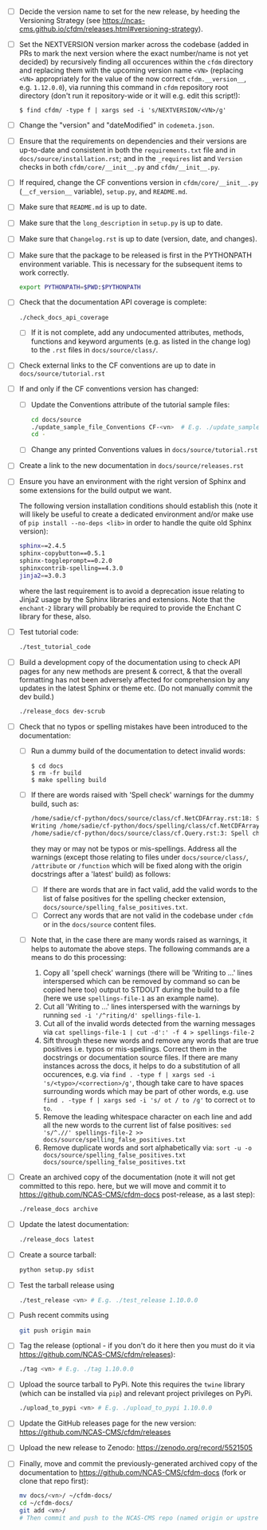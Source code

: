 - [ ] Decide the version name to set for the new release, by
  heeding the Versioning Strategy (see
  https://ncas-cms.github.io/cfdm/releases.html#versioning-strategy).

- [ ] Set the NEXTVERSION version marker across the codebase (added in PRs
  to mark the next version where the exact number/name is not yet
  decided) by recursively finding all occurences within the `cfdm`
  directory and replacing them with the upcoming version name `<VN>`
  (replacing `<VN>` appropriately for the value of the now correct
  `cfdm.__version__`, e.g. `1.12.0.0`), via running this command in
  `cfdm` repository root directory (don't run it repository-wide or it
  will e.g. edit this script!):

  ```console
  $ find cfdm/ -type f | xargs sed -i 's/NEXTVERSION/<VN>/g'
  ```

- [ ] Change the "version" and "dateModified" in `codemeta.json`.

- [ ] Ensure that the requirements on dependencies and their versions are
  up-to-date and consistent in both the `requirements.txt` file and in
  `docs/source/installation.rst`; and in the `_requires` list and
  `Version` checks in both `cfdm/core/__init__.py` and
  `cfdm/__init__.py`.

- [ ] If required, change the CF conventions version in
  `cfdm/core/__init__.py` (`__cf_version__` variable), `setup.py`, and
  `README.md`.

- [ ] Make sure that `README.md` is up to date.

- [ ] Make sure that the `long_description` in `setup.py` is up to date.

- [ ] Make sure that `Changelog.rst` is up to date (version, date, and
  changes).

- [ ] Make sure that the package to be released is first in the PYTHONPATH
  environment variable. This is necessary for the subsequent items to
  work correctly.

  ```bash
  export PYTHONPATH=$PWD:$PYTHONPATH
  ```
  
- [ ] Check that the documentation API coverage is complete:

  ```bash
  ./check_docs_api_coverage
  ```

  - [ ] If it is not complete, add any undocumented attributes, methods,
    functions and keyword arguments (e.g. as listed in the change log)
    to the `.rst` files in `docs/source/class/`.

- [ ] Check external links to the CF conventions are up to date in
  `docs/source/tutorial.rst`

- [ ] If and only if the CF conventions version has changed:

  - [ ] Update the Conventions attribute of the tutorial sample files:
  
     ```bash
     cd docs/source
     ./update_sample_file_Conventions CF-<vn>  # E.g. ./update_sample_file_Conventions CF-1.10
     cd -
     ```
  - [ ] Change any printed Conventions values in `docs/source/tutorial.rst`
  
- [ ] Create a link to the new documentation in `docs/source/releases.rst`

- [ ] Ensure you have an environment with the right version of
  Sphinx and some extensions for the build output we want.

  The following version installation conditions should establish
  this (note it will likely be useful to create a dedicated
  environment and/or make use of `pip install --no-deps <lib>`
  in order to handle the quite old Sphinx version):
  ```bash
  sphinx==2.4.5
  sphinx-copybutton==0.5.1
  sphinx-toggleprompt==0.2.0
  sphinxcontrib-spelling==4.3.0
  jinja2==3.0.3
  ```

  where the last requirement is to avoid a deprecation issue
  relating to Jinja2 usage by the Sphinx libraries and
  extensions. Note that the `enchant-2` library will probably
  be required to provide the Enchant C library for these, also.

- [ ] Test tutorial code:

  ```bash
  ./test_tutorial_code
  ```

- [ ] Build a development copy of the documentation using to check API
  pages for any new methods are present & correct, & that the overall
  formatting has not been adversely affected for comprehension by any
  updates in the latest Sphinx or theme etc. (Do not manually commit
  the dev build.)

  ```bash
  ./release_docs dev-scrub
  ```

- [ ] Check that no typos or spelling mistakes have been introduced to the
  documentation:

  - [ ] Run a dummy build of the documentation to detect invalid words:

     ```console
     $ cd docs
     $ rm -fr build
     $ make spelling build
     ```

  - [ ] If there are words raised with 'Spell check' warnings for the dummy
    build, such as:

    ```bash
    /home/sadie/cf-python/docs/source/class/cf.NetCDFArray.rst:18: Spell check: isw: element in the sequence isw the name of the group in which.
    Writing /home/sadie/cf-python/docs/spelling/class/cf.NetCDFArray.spelling
    /home/sadie/cf-python/docs/source/class/cf.Query.rst:3: Spell check: encapulates:  object encapulates a condition, such as.
    ```

    they may or may not be typos or mis-spellings. Address all the warnings
    (except those relating to files under `docs/source/class/`,
    `/attribute` or `/function` which will be fixed along with the origin
    docstrings after a 'latest' build) as follows:

    - [ ] If there are words that are in fact valid, add the valid words to
      the list of false positives for the spelling checker extension,
      `docs/source/spelling_false_positives.txt`.
    - [ ] Correct any words that are not valid in the codebase under `cfdm` or
      in the `docs/source` content files.

  - [ ] Note that, in the case there are many words raised as warnings, it
    helps to automate the above steps. The following commands are a means
    to do this processing:

    1. Copy all 'spell check' warnings (there will be 'Writing to ...' lines
       interspersed which can be removed by command so can be copied here too)
       output to STDOUT during the build to a file (here we use
       `spellings-file-1` as an example name).
    2. Cut all 'Writing to ...' lines interspersed with the warnings by
       running `sed -i '/^riting/d' spellings-file-1`.
    3. Cut all of the invalid words detected from the warning messages via
       `cat spellings-file-1 | cut -d':' -f 4 > spellings-file-2`
    4. Sift through these new words and remove any words that are true
       positives i.e. typos or mis-spellings. Correct them in the
       docstrings or documentation source files. If there are many
       instances across the docs, it helps to do a substitution of all
       occurences, e.g. via `find . -type f | xargs sed -i 's/<typo>/<correction>/g'`,
       though take care to have spaces surrounding words which may be
       part of other words, e.g. use
       `find . -type f | xargs sed -i 's/ ot / to /g'` to correct `ot` to `to`.
    5. Remove the leading whitespace character on each line and add
       all the new words to the current list of false positives:
       `sed 's/^.//' spellings-file-2 >> docs/source/spelling_false_positives.txt`
    6. Remove duplicate words and sort alphabetically via:
       `sort -u -o docs/source/spelling_false_positives.txt docs/source/spelling_false_positives.txt`

- [ ] Create an archived copy of the documentation (note it will not get committed to this repo. here, but we will move and commit it to https://github.com/NCAS-CMS/cfdm-docs post-release, as a last step):

  ```bash
  ./release_docs archive
  ```

- [ ] Update the latest documentation:

  ```bash
  ./release_docs latest
  ```

- [ ] Create a source tarball:

  ```bash
  python setup.py sdist
  ```

- [ ] Test the tarball release using

  ```bash
  ./test_release <vn> # E.g. ./test_release 1.10.0.0
  ```

- [ ] Push recent commits using

  ```bash
  git push origin main
  ```
  
- [ ] Tag the release (optional - if you don't do it here then you must do
  it via https://github.com/NCAS-CMS/cfdm/releases):

  ```bash
  ./tag <vn> # E.g. ./tag 1.10.0.0
  ```
  
- [ ] Upload the source tarball to PyPi. Note this requires the `twine`
  library (which can be installed via `pip`) and relevant project
  privileges on PyPi.

  ```bash
  ./upload_to_pypi <vn> # E.g. ./upload_to_pypi 1.10.0.0
  ```

- [ ] Update the GitHub releases page for the new version:
  https://github.com/NCAS-CMS/cfdm/releases

- [ ] Upload the new release to Zenodo: https://zenodo.org/record/5521505

- [ ] Finally, move and commit the previously-generated archived copy of the documentation to https://github.com/NCAS-CMS/cfdm-docs (fork or clone that repo first):

  ```bash
  mv docs/<vn>/ ~/cfdm-docs/
  cd ~/cfdm-docs/
  git add <vn>/
  # Then commit and push to the NCAS-CMS repo (named origin or upstream as appropriate)
  ```
